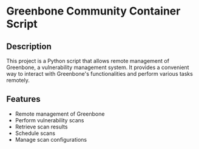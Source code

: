 # Greenbone Community Container Script

## Description
This project is a Python script that allows remote management of Greenbone, a vulnerability management system. It provides a convenient way to interact with Greenbone's functionalities and perform various tasks remotely.

## Features
- Remote management of Greenbone
- Perform vulnerability scans
- Retrieve scan results
- Schedule scans
- Manage scan configurations
